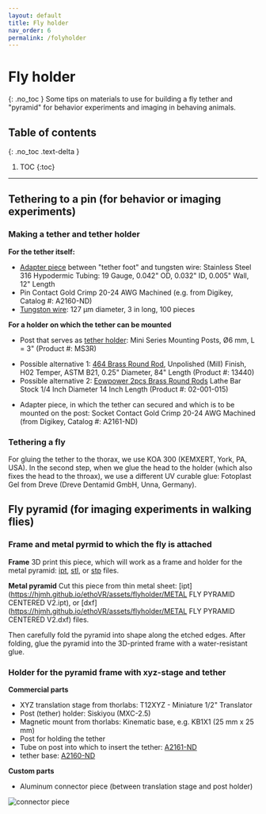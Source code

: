 ```yaml
---
layout: default
title: Fly holder
nav_order: 6
permalink: /folyholder
---
```

# Fly holder
{: .no_toc }
Some tips on materials to use for building a fly tether and "pyramid" for behavior experiments and imaging in behaving animals.

## Table of contents
{: .no_toc .text-delta }

1. TOC
{:toc}

---

## Tethering to a pin (for behavior or imaging experiments)

### Making a tether and tether holder
**For the tether itself:**

* [Adapter piece](https://www.microgroup.com/product-category/hypodermic_tubing/) between "tether foot" and tungsten wire: Stainless Steel 316 Hypodermic Tubing: 19 Gauge, 0.042" OD, 0.032" ID, 0.005" Wall, 12" Length
* Pin Contact Gold Crimp 20-24 AWG Machined (e.g. from Digikey, Catalog #: A2160-ND)
* [Tungston wire](http://www.a-msystems.com/p-728-tungsten-rod.aspx): 127 µm diameter, 3 in long, 100 pieces

**For a holder on which the tether can be mounted**

* Post that serves as [tether holder](https://www.thorlabs.com/newgrouppage9.cfm?objectgroup_id=1257): Mini Series Mounting Posts, Ø6 mm, L = 3" (Product #: MS3R)
- Possible alternative 1: [464 Brass Round Rod](https://www.amazon.com/dp/B003JP6DE0/ref=biss_dp_t_asn), Unpolished (Mill) Finish, H02 Temper, ASTM B21, 0.25" Diameter, 84" Length (Product #: 13440)
- Possible alternative 2: [Eowpower 2pcs Brass Round Rods](https://www.amazon.com/Eowpower-Brass-Round-Diameter-Length/dp/B0748DQ1MP/ref=sr_1_2?ie=UTF8&qid=1504842092&sr=8-2&keywords=464+Brass+Round+Rod%2C) Lathe Bar Stock 1/4 Inch Diameter 14 Inch Length (Product #: 02-001-015)

* Adapter piece, in which the tether can secured and which is to be mounted on the post: Socket Contact Gold Crimp 20-24 AWG Machined (from Digikey, Catalog #: A2161-ND)


### Tethering a fly
For gluing the tether to the thorax, we use KOA 300 (KEMXERT, York, PA, USA). In the second step, when we glue the head to the holder (which also fixes the head to the throax), we use a different UV curable glue: Fotoplast Gel from Dreve (Dreve Dentamid GmbH, Unna, Germany).

## Fly pyramid (for imaging experiments in walking flies)

### Frame and metal pyrmid to which the fly is attached
**Frame**
3D print this piece, which will work as a frame and holder for the metal pyramid:
[ipt](https://hjmh.github.io/ethoVR/assets/flyholder/FlyHolder_PyramidMount_V3_WIDEVIEW.ipt), [stl](https://hjmh.github.io/ethoVR/assets/flyholder/FlyHolder_PyramidMount_V3_WIDEVIEW.stl), or [stp](https://hjmh.github.io/ethoVR/assets/flyholder/FlyHolder_PyramidMount_V3_WIDEVIEW.stp) files.

**Metal pyramid**
Cut this piece from thin metal sheet:
[ipt](https://hjmh.github.io/ethoVR/assets/flyholder/METAL FLY PYRAMID CENTERED V2.ipt), or [dxf](https://hjmh.github.io/ethoVR/assets/flyholder/METAL FLY PYRAMID CENTERED V2.dxf) files.

Then carefully fold the pyramid into shape along the etched edges. After folding, glue the pyramid into the 3D-printed frame with a water-resistant glue.

### Holder for the pyramid frame with xyz-stage and tether
**Commercial parts**
* XYZ translation stage from thorlabs: T12XYZ - Miniature 1/2" Translator
* Post (tether) holder: Siskiyou (MXC-2.5)
* Magnetic mount from thorlabs: Kinematic base, e.g. KB1X1 (25 mm x 25 mm)
* Post for holding the tether
* Tube on post into which to insert the tether: [A2161-ND](https://www.digikey.com/product-detail/en/te-connectivity-aerospace-defense-and-marine/205090-1/A2161-ND/132232)
* tether base: [A2160-ND](https://www.digikey.com/products/en?keywords=A2160-ND)

**Custom parts**
* Aluminum connector piece (between translation stage and post holder)

![connector piece](https://hjmh.github.io/ethoVR/assets/flyholder/flyholder_connector2.png)